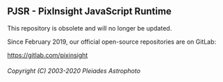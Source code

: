 PJSR - PixInsight JavaScript Runtime
------------------------------------

This repository is obsolete and will no longer be updated.

Since February 2019, our official open-source repositories are on GitLab:

https://gitlab.com/pixinsight

###### Copyright (C) 2003-2020 Pleiades Astrophoto
